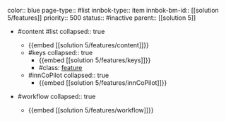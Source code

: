 color:: blue
page-type:: #list
innbok-type:: item
innbok-bm-id:: [[solution 5/features]]
priority:: 500
status:: #inactive
parent:: [[solution 5]]

- #content #list
  collapsed:: true
	- {{embed [[solution 5/features/content]]}}
  - #keys
    collapsed:: true
	  - {{embed [[solution 5/features/keys]]}}
	  - #class: [feature](https://go.innbok.com/#/page/innBoK%2Fclass%2Ffeature)
  - #innCoPilot
    collapsed:: true
	  - {{embed [[solution 5/features/innCoPilot]]}}

- #workflow
  collapsed:: true
	- {{embed [[solution 5/features/workflow]]}}






